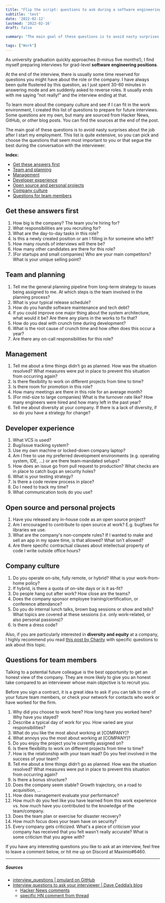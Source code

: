 ```yaml
---
title: "Flip the script: questions to ask during a software engineering interview 🙋"
subtitle: 'test'
date: '2022-02-12'
lastmod: '2022-02-16'
draft: false

summary: "The main goal of these questions is to avoid nasty surprises about the job after I start my employment. This list is quite extensive, so you can pick and choose the questions that seem most important to you or that segue the best during the conversation with the interviewer."

tags: ["Work"]
---
```


As university graduation quickly approaches (t-minus five months!), I find myself preparing interviews for grad-level **software engineering positions**.

At the end of the interview,  there is usually some time reserved for questions you might have about the role or the company. I have always been quite flustered by this question, as I just spent 30-60 minutes in answering mode and am suddenly asked to reverse roles. It usually ends with me saying “not really!” and the interview ending at that.

To learn more about the company culture and see if I can fit in the work environment, I created this list of questions to prepare for future interviews. Some questions are my own, but many are sourced from Hacker News, GitHub, or other blog posts. You can find the sources at the end of the post.

The main goal of these questions is to avoid nasty surprises about the job after I start my employment. This list is quite extensive, so you can pick and choose the questions that seem most important to you or that segue the best during the conversation with the interviewer.

**Index:**

- [Get these answers first](#get-these-answers-first)
- [Team and planning](#team-and-planning)
- [Management](#management)
- [Developer experience](#developer-experience)
- [Open source and personal projects](#open-source-and-personal-projects)
- [Company culture](#company-culture)
- [Questions for team members](#questions-for-team-members)

## Get these answers first

1. How big is the company? The team you’re hiring for?
2. What responsibilities are you recruiting for?
3. What are the day-to-day tasks in this role?
4. Is this a newly created position or am I filling in for someone who left?
5. How many rounds of interviews will there be?
6. How many other candidates are there for this role?
7. (For startups and small companies) Who are your main competitors? What is your unique selling point?

## Team and planning

1. Tell me the general planning pipeline from long-term strategy to issues being assigned to me. At which steps is the team involved in the planning process?
2. What is your typical release schedule?
3. How do you handle software maintenance and tech debt?
4. If you could improve one major thing about the system architecture, what would it be? Are there any plans in the works to fix that?
5. How do you deal with crunch time during development?
6. What is the root cause of crunch time and how often does this occur a year?
7. Are there any on-call responsibilities for this role?

## Management

1. Tell me about a time things didn’t go as planned. How was the situation resolved? What measures were put in place to prevent this situation from occurring again?
2. Is there flexibility to work on different projects from time to time?
3. Is there room for promotion in this role?
4. How many meetings are there in this role for an average month?
5. (For mid-size to large companies) What is the turnover rate like? How many engineers were hired and how many left in the past year?
6. Tell me about diversity at your company. If there is a lack of diversity, if so do you have a strategy for change?

## Developer experience

1. What VCS is used?
2. Bug/issue tracking system?
3. Use my own machine or locked-down company laptop?
4. Am I free to use my preferred development environments (e.g. operating system, IDE, …) or are there team-mandated setups?
5. How does an issue go from pull request to production? What checks are in place to catch bugs an security holes?
6. What is your testing strategy?
7. Is there a code review process in place?
8. Do I need to track my time?
9. What communication tools do you use?

## Open source and personal projects

1. Have you released any in-house code as an open source project?
2. Am I encouraged to contribute to open source at work? E.g. bugfixes for libraries we use.
3. What are the company's non-compete rules? If I wanted to make and sell an app in my spare time, is that allowed? What isn't allowed?
4. Are there specific contractual clauses about intellectual property of code I write outside office hours?

## Company culture

1. Do you operate on-site, fully remote, or hybrid?  What is your work-from-home policy?
2. If hybrid, is there a quota of on-site days or is it as-fit?
3. Do people hang out after work? How close are the teams?
4. Does the company sponsor employee training/certification, or conference attendance?
5. Do you do internal lunch talks, brown bag sessions or show and tells? What topics are covered at these sessions (i.e. only work-related, or also personal passions)?
6. Is there a dress code?

Also, if you are particularly interested in **diversity and equity** at a company, I highly recommend you read [this post by Charity](https://charity.wtf/2022/01/29/how-can-you-tell-if-the-company-youre-interviewing-with-is-rotten-on-the-inside/) with specific questions to ask about this topic.

## Questions for team members


Talking to a potential future colleague is the best opportunity to get an honest view of the company. They are more likely to give you an honest take compared to an interviewer whose main objective is to recruit you.

Before you sign a contract, it is a great idea to ask if you can talk to one of your future team members, or check your network for contacts who work or have worked for the firm.

1. Why did you choose to work here? How long have you worked here? Why have you stayed?
2. Describe a typical day of work for you. How varied are your responsibilities?
3. What do you like the most about working at [COMPANY]?
4. What annoys you the most about working at [COMPANY]?
5. Do you enjoy the project you’re currently assigned on?
6. Is there flexibility to work on different projects from time to time?
7. How is the relationship with your team lead? Do you feel involved in the success of your team?
8. Tell me about a time things didn’t go as planned. How was the situation resolved? What measures were put in place to prevent this situation from occurring again?
9. Is there a bonus structure?
10. Does the company seem stable? Growth trajectory, on a road to acquisition, …
11. How does management evaluate your performance?
12. How much do you feel like you have learned from this work experience vs. how much have you contributed to the knowledge of the team/company.
13. Does the team plan or exercise for disaster recovery?
14. How much focus does your team have on security?
15. Every company gets criticized. What's a piece of criticism your company has received that you felt wasn't really accurate? What is some criticism that you agree with?

If you have any interesting questions you like to ask at an interview, feel free to leave a comment below, or hit me up on Discord at Maximio#6460.

---

##### Sources

- [interview_questions | pmulard on GitHub](https://github.com/pmulard/interview_questions)
- [Interview questions to ask your interviewer | Dave Ceddia’s blog](https://daveceddia.com/interview-questions-to-ask-company/)
	- [Hacker News comments](https://news.ycombinator.com/item?id=30278290)
	- [specific HN comment from thread](https://news.ycombinator.com/item?id=30279598)

